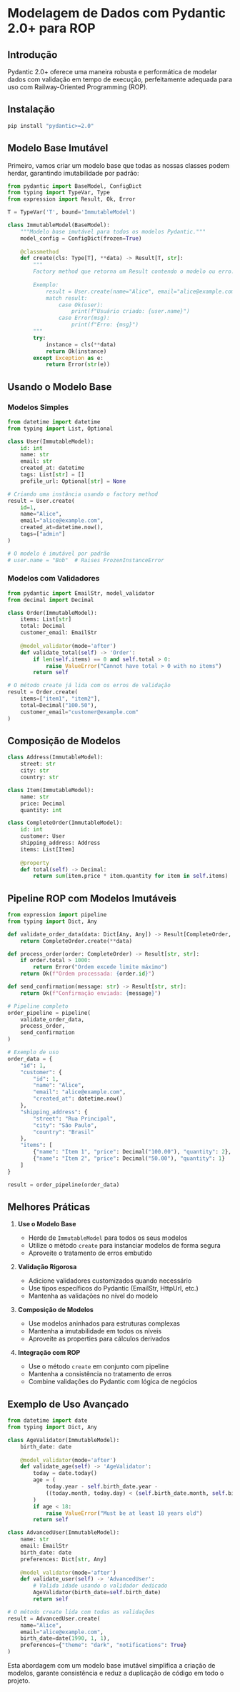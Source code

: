 # Modelagem de Dados com Pydantic 2.0+ para ROP

## Introdução

Pydantic 2.0+ oferece uma maneira robusta e performática de modelar dados com validação em tempo de execução, perfeitamente adequada para uso com Railway-Oriented Programming (ROP).

## Instalação

```bash
pip install "pydantic>=2.0"
```

## Modelo Base Imutável

Primeiro, vamos criar um modelo base que todas as nossas classes podem herdar, garantindo imutabilidade por padrão:

```python
from pydantic import BaseModel, ConfigDict
from typing import TypeVar, Type
from expression import Result, Ok, Error

T = TypeVar('T', bound='ImmutableModel')

class ImmutableModel(BaseModel):
    """Modelo base imutável para todos os modelos Pydantic."""
    model_config = ConfigDict(frozen=True)
    
    @classmethod
    def create(cls: Type[T], **data) -> Result[T, str]:
        """
        Factory method que retorna um Result contendo o modelo ou erro.
        
        Exemplo:
            result = User.create(name="Alice", email="alice@example.com")
            match result:
                case Ok(user):
                    print(f"Usuário criado: {user.name}")
                case Error(msg):
                    print(f"Erro: {msg}")
        """
        try:
            instance = cls(**data)
            return Ok(instance)
        except Exception as e:
            return Error(str(e))
```

## Usando o Modelo Base

### Modelos Simples

```python
from datetime import datetime
from typing import List, Optional

class User(ImmutableModel):
    id: int
    name: str
    email: str
    created_at: datetime
    tags: List[str] = []
    profile_url: Optional[str] = None

# Criando uma instância usando o factory method
result = User.create(
    id=1,
    name="Alice",
    email="alice@example.com",
    created_at=datetime.now(),
    tags=["admin"]
)

# O modelo é imutável por padrão
# user.name = "Bob"  # Raises FrozenInstanceError
```

### Modelos com Validadores

```python
from pydantic import EmailStr, model_validator
from decimal import Decimal

class Order(ImmutableModel):
    items: List[str]
    total: Decimal
    customer_email: EmailStr
    
    @model_validator(mode='after')
    def validate_total(self) -> 'Order':
        if len(self.items) == 0 and self.total > 0:
            raise ValueError("Cannot have total > 0 with no items")
        return self

# O método create já lida com os erros de validação
result = Order.create(
    items=["item1", "item2"],
    total=Decimal("100.50"),
    customer_email="customer@example.com"
)
```

## Composição de Modelos

```python
class Address(ImmutableModel):
    street: str
    city: str
    country: str

class Item(ImmutableModel):
    name: str
    price: Decimal
    quantity: int

class CompleteOrder(ImmutableModel):
    id: int
    customer: User
    shipping_address: Address
    items: List[Item]
    
    @property
    def total(self) -> Decimal:
        return sum(item.price * item.quantity for item in self.items)
```

## Pipeline ROP com Modelos Imutáveis

```python
from expression import pipeline
from typing import Dict, Any

def validate_order_data(data: Dict[Any, Any]) -> Result[CompleteOrder, str]:
    return CompleteOrder.create(**data)

def process_order(order: CompleteOrder) -> Result[str, str]:
    if order.total > 1000:
        return Error("Ordem excede limite máximo")
    return Ok(f"Ordem processada: {order.id}")

def send_confirmation(message: str) -> Result[str, str]:
    return Ok(f"Confirmação enviada: {message}")

# Pipeline completo
order_pipeline = pipeline(
    validate_order_data,
    process_order,
    send_confirmation
)

# Exemplo de uso
order_data = {
    "id": 1,
    "customer": {
        "id": 1,
        "name": "Alice",
        "email": "alice@example.com",
        "created_at": datetime.now()
    },
    "shipping_address": {
        "street": "Rua Principal",
        "city": "São Paulo",
        "country": "Brasil"
    },
    "items": [
        {"name": "Item 1", "price": Decimal("100.00"), "quantity": 2},
        {"name": "Item 2", "price": Decimal("50.00"), "quantity": 1}
    ]
}

result = order_pipeline(order_data)
```

## Melhores Práticas

1. **Use o Modelo Base**
   - Herde de `ImmutableModel` para todos os seus modelos
   - Utilize o método `create` para instanciar modelos de forma segura
   - Aproveite o tratamento de erros embutido

2. **Validação Rigorosa**
   - Adicione validadores customizados quando necessário
   - Use tipos específicos do Pydantic (EmailStr, HttpUrl, etc.)
   - Mantenha as validações no nível do modelo

3. **Composição de Modelos**
   - Use modelos aninhados para estruturas complexas
   - Mantenha a imutabilidade em todos os níveis
   - Aproveite as properties para cálculos derivados

4. **Integração com ROP**
   - Use o método `create` em conjunto com pipeline
   - Mantenha a consistência no tratamento de erros
   - Combine validações do Pydantic com lógica de negócios

## Exemplo de Uso Avançado

```python
from datetime import date
from typing import Dict, Any

class AgeValidator(ImmutableModel):
    birth_date: date
    
    @model_validator(mode='after')
    def validate_age(self) -> 'AgeValidator':
        today = date.today()
        age = (
            today.year - self.birth_date.year -
            ((today.month, today.day) < (self.birth_date.month, self.birth_date.day))
        )
        if age < 18:
            raise ValueError("Must be at least 18 years old")
        return self

class AdvancedUser(ImmutableModel):
    name: str
    email: EmailStr
    birth_date: date
    preferences: Dict[str, Any]
    
    @model_validator(mode='after')
    def validate_user(self) -> 'AdvancedUser':
        # Valida idade usando o validador dedicado
        AgeValidator(birth_date=self.birth_date)
        return self

# O método create lida com todas as validações
result = AdvancedUser.create(
    name="Alice",
    email="alice@example.com",
    birth_date=date(1990, 1, 1),
    preferences={"theme": "dark", "notifications": True}
)
```

Esta abordagem com um modelo base imutável simplifica a criação de modelos, garante consistência e reduz a duplicação de código em todo o projeto.